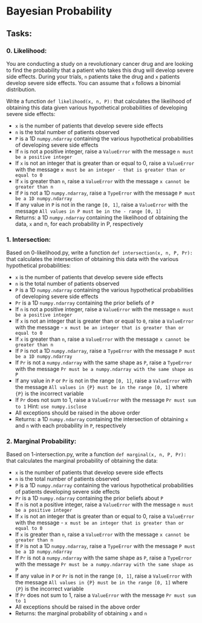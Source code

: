 # Bayesian Probability

## Tasks:

### 0. Likelihood:
You are conducting a study on a revolutionary cancer drug and are looking to find the probability that a patient who takes this drug will develop severe side effects. During your trials, ``n`` patients take the drug and ``x`` patients develop severe side effects. You can assume that ``x`` follows a binomial distribution.

Write a function ``def likelihood(x, n, P):`` that calculates the likelihood of obtaining this data given various hypothetical probabilities of developing severe side effects:

- ``x`` is the number of patients that develop severe side effects
- ``n`` is the total number of patients observed
- ``P`` is a 1D ``numpy.ndarray`` containing the various hypothetical probabilities of developing severe side effects
- If ``n`` is not a positive integer, raise a ``ValueError`` with the message ``n must be a positive integer``
- If ``x`` is not an integer that is greater than or equal to 0, raise a ``ValueError`` with the message ``x must be an integer - that is greater than or equal to 0``
- If ``x`` is greater than ``n``, raise a ``ValueError`` with the message ``x cannot be greater than n``
- If ``P`` is not a 1D ``numpy.ndarray``, raise a ``TypeError`` with the message ``P must be a 1D numpy.ndarray``
- If any value in ``P`` is not in the range ``[0, 1]``, raise a ``ValueError`` with the message ``All values in P must be in the - range [0, 1]``
- Returns: a 1D ``numpy.ndarray`` containing the likelihood of obtaining the data, ``x`` and n, for each probability in P, respectively

### 1. Intersection:
Based on 0-likelihood.py, write a function ``def intersection(x, n, P, Pr):`` that calculates the intersection of obtaining this data with the various hypothetical probabilities:

- ``x`` is the number of patients that develop severe side effects
- ``n`` is the total number of patients observed
- ``P`` is a 1D ``numpy.ndarray`` containing the various hypothetical probabilities of developing severe side effects
- ``Pr`` is a 1D ``numpy.ndarray`` containing the prior beliefs of ``P``
- If ``n`` is not a positive integer, raise a ``ValueError`` with the message ``n must be a positive integer``
- If ``x`` is not an integer that is greater than or equal to ``0``, raise a ``ValueError`` with the message - ``x must be an integer that is greater than or equal to 0``
- If ``x`` is greater than ``n``, raise a ``ValueError`` with the message ``x cannot be greater than n``
- If ``P`` is not a 1D ``numpy.ndarray``, raise a ``TypeError`` with the message ``P must be a 1D numpy.ndarray``
- If ``Pr`` is not a ``numpy.ndarray`` with the same shape as ``P``, raise a ``TypeError`` with the message ``Pr must be a numpy.ndarray with the same shape as P``
- If any value in ``P`` or ``Pr`` is not in the range ``[0, 1]``, raise a ``ValueError`` with the message ``All values in {P} must be in the range [0, 1]`` where ``{P}`` is the incorrect variable
- If ``Pr`` does not sum to 1, raise a ``ValueError`` with the message ``Pr must sum to 1`` Hint: ``use numpy.isclose``
- All exceptions should be raised in the above order
- Returns: a 1D ``numpy.ndarray`` containing the intersection of obtaining ``x`` and ``n`` with each probability in ``P``, respectively

### 2. Marginal Probability:
Based on 1-intersection.py, write a function ``def marginal(x, n, P, Pr):`` that calculates the marginal probability of obtaining the data:

- ``x`` is the number of patients that develop severe side effects
- ``n`` is the total number of patients observed
- ``P`` is a 1D ``numpy.ndarray`` containing the various hypothetical probabilities of patients developing severe side effects
- ``Pr`` is a 1D ``numpy.ndarray`` containing the prior beliefs about ``P``
- If ``n`` is not a positive integer, raise a ``ValueError`` with the message ``n must be a positive integer``
- If ``x`` is not an integer that is greater than or equal to 0, raise a ``ValueError`` with the message - ``x must be an integer that is greater than or equal to 0``
- If ``x`` is greater than ``n``, raise a ``ValueError`` with the message ``x cannot be greater than n``
- If ``P`` is not a 1D ``numpy.ndarray``, raise a ``TypeError`` with the message ``P must be a 1D numpy.ndarray``
- If ``Pr`` is not a ``numpy.ndarray`` with the same shape as ``P``, raise a `TypeError` with the message ``Pr must be a numpy.ndarray with the same shape as P``
- If any value in ``P`` or ``Pr`` is not in the range ``[0, 1]``, raise a ``ValueError`` with the message ``All values in {P} must be in the range [0, 1]`` where ``{P}`` is the incorrect variable
- If ``Pr`` does not sum to 1, raise a ``ValueError`` with the message ``Pr must sum to 1``
- All exceptions should be raised in the above order
- Returns: the marginal probability of obtaining ``x`` and ``n``
